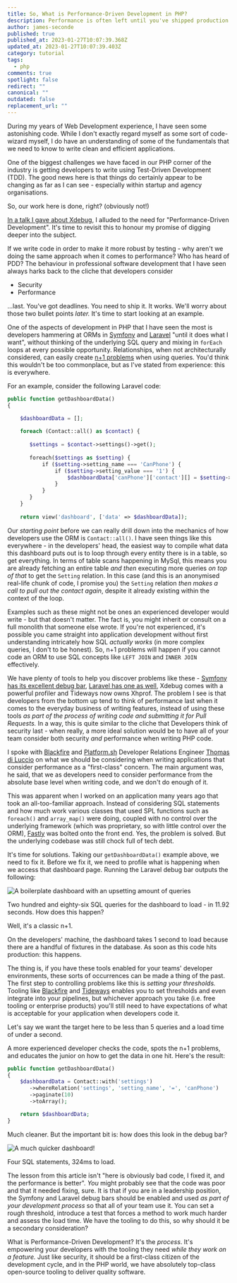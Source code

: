 ```yaml
---
title: So, What is Performance-Driven Development in PHP?
description: Performance is often left until you've shipped production. But why?
author: james-seconde
published: true
published_at: 2023-01-27T10:07:39.368Z
updated_at: 2023-01-27T10:07:39.403Z
category: tutorial
tags:
  - php
comments: true
spotlight: false
redirect: ""
canonical: ""
outdated: false
replacement_url: ""
---
```

During my years of Web Development experience, I have seen some astonishing code. While I don't exactly regard myself as some sort of code-wizard myself, I do have an understanding of some of the fundamentals that we need to know to write clean and efficient applications.

One of the biggest challenges we have faced in our PHP corner of the industry is getting developers to write using Test-Driven Development (TDD). The good news here is that things do certainly appear to be changing as far as I can see - especially within startup and agency organisations.

So, our work here is done, right? (obviously not!)

[In a talk I gave about Xdebug](https://www.youtube.com/watch?v=app2UUq5Xsk), I alluded to the need for "Performance-Driven Development". It's time to revisit this to honour my promise of digging deeper into the subject.

If we write code in order to make it more robust by testing - why aren't we doing the same approach when it comes to performance? Who has heard of PDD? The behaviour in professional software development that I have seen always harks back to the cliche that developers consider

* Security
* Performance

...last. You've got deadlines. You need to ship it. It works. We'll worry about those two bullet points *later.* It's time to start looking at an example.

One of the aspects of development in PHP that I have seen the most is developers hammering at ORMs in [Symfony](https://symfony.com/doc/current/doctrine.html) and [Laravel](https://laravel.com/docs/9.x/eloquent) "until it does what I want", without thinking of the underlying SQL query and mixing in `forEach` loops at every possible opportunity. Relationships, when not architecturally considered, can easily create [n+1 problems](https://restfulapi.net/rest-api-n-1-problem/) when using queries. You'd think this wouldn't be too commonplace, but as I've stated from experience: this is everywhere.

For an example, consider the following Laravel code:

```php
public function getDashboardData()
{

	$dashboardData = [];
	
	foreach (Contact::all() as $contact) {
	
	   $settings = $contact->settings()->get();
	
	   foreach($settings as $setting) {
	       if ($setting->setting_name === 'CanPhone') {
	           if ($setting->setting_value === '1') {
	               $dashboardData['canPhone']['contact'][] = $setting->contact()->with('settings')->get()->toArray();
	           }
	       }
	   }
	}
	 
	return view('dashboard', ['data' => $dashboardData]);
```

Our *starting point* before we can really drill down into the mechanics of how developers use the ORM is `Contact::all()`. I have seen things like this everywhere - in the developers' head, the easiest way to compile what data this dashboard puts out is to loop through every entity there is in a table, so get everything. In terms of table scans happening in MySql, this means you are already fetching an entire table *and then* executing more queries *on top of that* to get the `Setting` relation. In this case (and this is an anonymised real-life chunk of code, I promise you) the `Setting` relation *then makes a call to pull out the contact again*, despite it already existing within the context of the loop.

Examples such as these might not be ones an experienced developer would write - but that doesn't matter. The fact is, you might inherit or consult on a full monolith that someone else wrote. If you're not experienced, it's possible you came straight into application development without first understanding intricately how SQL *actually works* (in more complex queries, I don't to be honest). So, n+1 problems will happen if you cannot code an ORM to use SQL concepts like `LEFT JOIN` and `INNER JOIN` effectively.

We have plenty of tools to help you discover problems like these - [Symfony has its excellent debug bar](https://symfony.com/doc/current/profiler.html), [Laravel has one as well](<>), Xdebug comes with a powerful profiler and Tideways now owns Xhprof. The problem I see is that developers from the bottom up tend to think of performance last when it comes to the everyday business of writing features, instead of using these tools *as part of the process of writing code and submitting it for Pull Requests.* In a way, this is quite similar to the cliche that Developers think of security last - when really, a more ideal solution would be to have all of your team consider both security *and* performance when writing PHP code.

I spoke with [Blackfire](https://www.blackfire.io/) and [Platform.sh](https://platform.sh/) Developer Relations Engineer [Thomas di Luccio](https://www.linkedin.com/in/thomasdiluccio) on what we should be considering when writing applications that consider performance as a "first-class" concern. The main argument was, he said, that we as developers need to consider performance from the absolute base level when writing code, and we don't do enough of it.

This was apparent when I worked on an application many years ago that took an all-too-familiar approach. Instead of considering SQL statements and how much work various classes that used SPL functions such as `foreach()` and `array_map()` were doing, coupled with no control over the underlying framework (which was proprietary, so with little control over the ORM), [Fastly](<>) was bolted onto the front end. Yes, the problem is solved. But the underlying codebase was still chock full of tech debt.

It's time for solutions. Taking our `getDashboardData()` example above, we need to fix it. Before we fix it, we need to profile what is happening when we access that dashboard page. Running the Laravel debug bar outputs the following:

![A boilerplate dashboard with an upsetting amount of queries](/content/blog/so-what-is-performance-driven-development-in-php/image-1.png)

Two hundred and eighty-six SQL queries for the dashboard to load - in 11.92 seconds. How does this happen? 

Well, it's a classic n+1.

On the developers' machine, the dashboard takes 1 second to load because there are a handful of fixtures in the database. As soon as this code hits production: this happens.

The thing is, if you have these tools enabled for your teams' developer environments, these sorts of occurrences can be made a thing of the past. The first step to controlling problems like this is *setting your thresholds.* Tooling like [Blackfire](<>) and [Tideways](<>) enables you to set thresholds and even integrate into your pipelines, but whichever approach you take (i.e. free tooling or enterprise products) you'll still need to have expectations of what is acceptable for your application when developers code it.

Let's say we want the target here to be less than 5 queries and a load time of under a second.

A more experienced developer checks the code, spots the n+1 problems, and educates the junior on how to get the data in one hit. Here's the result:

```php
public function getDashboardData()
{
	$dashboardData = Contact::with('settings')
	   ->whereRelation('settings', 'setting_name', '=', 'canPhone')
	   ->paginate(10)
	   ->toArray();

	return $dashboardData;
}
```

Much cleaner. But the important bit is: how does this look in the debug bar?

![A much quicker dashboard!](https://lh3.googleusercontent.com/e4xDYMMIMqRVgHtswmTwhF113qMqn3jdsCb8ew8F-mJTUPTiLqShDoc5wPqCeORSf1kTWUXnGc-IN9sAJti7qmKbVwy1xDtc34iuV9q0ZhO4wATaQPmyOs6eE4qYczq2dd79lZ6ePTHXzN60GcN8tJBabA=s2048)

Four SQL statements, 324ms to load.

The lesson from this article isn't "here is obviously bad code, I fixed it, and the performance is better". *You* might probably see that the code was poor and that it needed fixing, sure. It is that if you are in a leadership position, the Symfony and Laravel debug bars should be enabled and used *as part of your development process* so that all of your team use it. You can set a rough threshold, introduce a test that forces a method to work much harder and assess the load time. We have the tooling to do this, so why should it be a secondary consideration?

What is Performance-Driven Development? It's the *process*. It's empowering your developers with the tooling they need *while they work on a feature.* Just like security, it should be a first-class citizen of the development cycle, and in the PHP world, we have absolutely top-class open-source tooling to deliver quality software.
